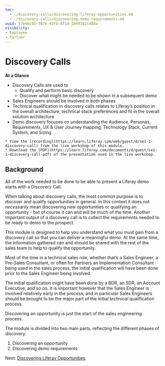 ```yaml
---
toc:
  - ./discovery-calls/discovering-liferay-opportunities.md
  - ./discovery-calls/discovering-demo-requirements.md
uuid: 57e6bcb5-707e-43fb-8f1d-1049182cd8da
visibility: 
- Employee
- Partner
---
```


# Discovery Calls

**At a Glance**

* Discovery Calls are used to
  * Qualify and perform basic discovery
  * Discover what might be needed to be shown in a subsequent demo
* Sales Engineers should be involved in both phases
* Technical qualification in discovery calls relates to Liferay’s position in the overall architecture, technical stack preferences and fit in the overall solution architecture
* Demo discovery focuses on understanding the Audience, Personas, Requirements, UX & User Journey mapping, Technology Stack, Current System, and Sizing

```{note}
* View the [recording](https://learn.liferay.com/web/guest/d/se1-1-discovery-call) from the live workshop of this module.
* Download the [PDF](https://learn.liferay.com/documents/d/guest/se1-1-discovery-call-pdf) of the presentation used in the live workshop.
```

## Background

All of the work needed to be done to be able to present a Liferay demo starts with a Discovery Call.

When talking about discovery calls, the most common purpose is to discover and qualify opportunities in general. In this context it does not _necessarily_ mean discovering new opportunities or qualifying an opportunity - but of course it can and will be much of the time.  Another important output of a discovery call is to collect the requirements needed to be ready to demo to the prospect.

This module is designed to help you understand what you must gain from a discovery call so that you can deliver a meaningful demo. At the same time, the information gathered can and should be shared with the rest of the sales team to help to qualify the opportunity.

Most of the time in a technical sales role, whether that’s a Sales Engineer, a Pre-Sales Consultant, or often for Partners an Implementation Consultant being used in the sales process, the initial qualification will have been done prior to the Sales Engineer being involved.

The initial qualification might have been done by a BDR, an SDR, an Account Executive, and so on. It is important however that the Sales Engineer is involved relatively early in the process, and in particular Sales Engineers should be brought to be the major part of the initial _technical_ qualification process.

Discovering an opportunity is just the start of the sales engineering process.

The module is divided into two main parts, reflecting the different phases of discovery:

1. Discovering an opportunity
2. Discovering demo requirements

Next: [Discovering Liferay Opportunities](./discovery-calls/discovering-liferay-opportunities.md).
